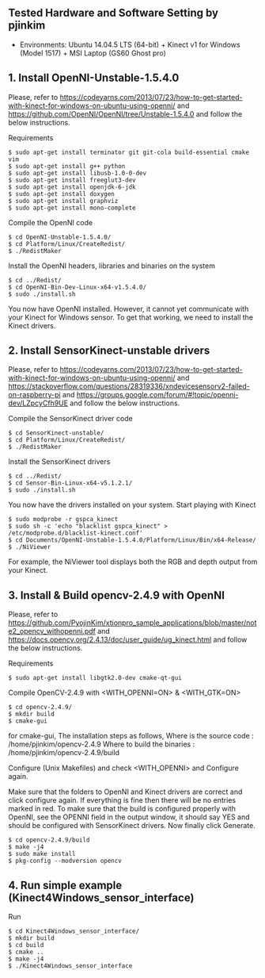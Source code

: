 ## Tested Hardware and Software Setting by pjinkim

*   Environments: Ubuntu 14.04.5 LTS (64-bit) + Kinect v1 for Windows (Model 1517) + MSI Laptop (GS60 Ghost pro)


## 1. Install OpenNI-Unstable-1.5.4.0
Please, refer to https://codeyarns.com/2013/07/23/how-to-get-started-with-kinect-for-windows-on-ubuntu-using-openni/ and https://github.com/OpenNI/OpenNI/tree/Unstable-1.5.4.0 and follow the below instructions.

Requirements
```
$ sudo apt-get install terminator git git-cola build-essential cmake vim
$ sudo apt-get install g++ python
$ sudo apt-get install libusb-1.0-0-dev
$ sudo apt-get install freeglut3-dev
$ sudo apt-get install openjdk-6-jdk
$ sudo apt-get install doxygen
$ sudo apt-get install graphviz
$ sudo apt-get install mono-complete
```

Compile the OpenNI code
```
$ cd OpenNI-Unstable-1.5.4.0/
$ cd Platform/Linux/CreateRedist/
$ ./RedistMaker
```

Install the OpenNI headers, libraries and binaries on the system
```
$ cd ../Redist/
$ cd OpenNI-Bin-Dev-Linux-x64-v1.5.4.0/
$ sudo ./install.sh
```

You now have OpenNI installed. However, it cannot yet communicate with your Kinect for Windows sensor. To get that working, we need to install the Kinect drivers.


## 2. Install SensorKinect-unstable drivers
Please, refer to https://codeyarns.com/2013/07/23/how-to-get-started-with-kinect-for-windows-on-ubuntu-using-openni/ and https://stackoverflow.com/questions/28319336/xndevicesensorv2-failed-on-raspberry-pi and https://groups.google.com/forum/#!topic/openni-dev/LZpcyCfh9UE and follow the below instructions.

Compile the SensorKinect driver code
```
$ cd SensorKinect-unstable/
$ cd Platform/Linux/CreateRedist/
$ ./RedistMaker
```

Install the SensorKinect drivers
```
$ cd ../Redist/
$ cd Sensor-Bin-Linux-x64-v5.1.2.1/
$ sudo ./install.sh
```

You now have the drivers installed on your system.
Start playing with Kinect
```
$ sudo modprobe -r gspca_kinect
$ sudo sh -c 'echo "blacklist gspca_kinect" > /etc/modprobe.d/blacklist-kinect.conf'
$ cd Documents/OpenNI-Unstable-1.5.4.0/Platform/Linux/Bin/x64-Release/
$ ./NiViewer
```

For example, the NiViewer tool displays both the RGB and depth output from your Kinect.


## 3. Install & Build opencv-2.4.9 with OpenNI
Please, refer to https://github.com/PyojinKim/xtionpro_sample_applications/blob/master/note2_opencv_withopenni.pdf and https://docs.opencv.org/2.4.13/doc/user_guide/ug_kinect.html and follow the below instructions.

Requirements
```
$ sudo apt-get install libgtk2.0-dev cmake-qt-gui
```

Compile OpenCV-2.4.9 with <WITH_OPENNI=ON> & <WITH_GTK=ON>
```
$ cd opencv-2.4.9/
$ mkdir build
$ cmake-gui
```
for cmake-gui,
The installation steps as follows,
Where is the source code : /home/pjinkim/opencv-2.4.9
Where to build the binaries : /home/pjinkim/opencv-2.4.9/build

Configure (Unix Makefiles) and check <WITH_OPENNI> and Configure again.

Make sure that the folders to OpenNI and Kinect drivers are correct and click configure again. If everything is fine then there will be no entries marked in red. To make sure that the build is configured properly with OpenNI, see the OPENNI field in the output window, it should say YES and should be configured with SensorKinect drivers.
Now finally click Generate.

```
$ cd opencv-2.4.9/build
$ make -j4
$ sudo make install
$ pkg-config --modversion opencv
```


## 4. Run simple example (Kinect4Windows_sensor_interface)

Run
```
$ cd Kinect4Windows_sensor_interface/
$ mkdir build
$ cd build
$ cmake ..
$ make -j4
$ ./Kinect4Windows_sensor_interface
```



